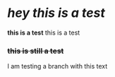 # *hey this is a test*
__this is a test__
this is a test
### ~~this is still a test~~

I am testing a branch with this text
